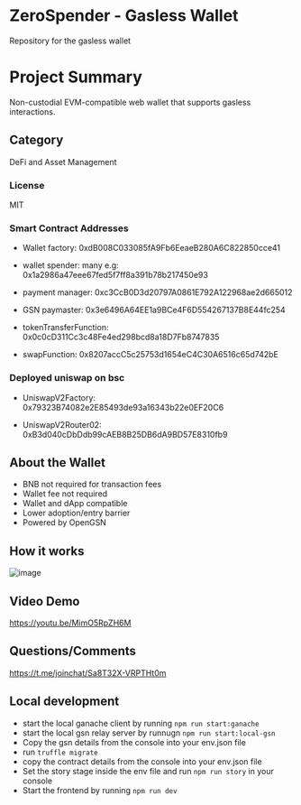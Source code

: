 # ZeroSpender - Gasless Wallet
Repository for the gasless wallet

# Project Summary
Non-custodial EVM-compatible web wallet that supports gasless interactions.

## Category
DeFi and Asset Management

### License 
MIT

### Smart Contract Addresses
- Wallet factory: 0xdB008C033085fA9Fb6EeaeB280A6C822850cce41

- wallet spender: many e.g: 0x1a2986a47eee67fed5f7ff8a391b78b217450e93

- payment manager: 0xc3CcB0D3d20797A0861E792A122968ae2d665012

- GSN paymaster: 0x3e6496A64EE1a9BCe4F6D554267137B8E44fc254

- tokenTransferFunction: 0x0c0cD311Cc3c48Fe4ed298bcd8a18D7Fb8747835

- swapFunction: 0x8207accC5c25753d1654eC4C30A6516c65d742bE

### Deployed uniswap on bsc
- UniswapV2Factory: 0x79323B74082e2E85493de93a16343b22e0EF20C6

- UniswapV2Router02: 0xB3d040cDbDdb99cAEB8B25DB6dA9BD57E8310fb9

## About the Wallet
- BNB not required for transaction fees
- Wallet fee not required
- Wallet and dApp compatible
- Lower adoption/entry barrier
- Powered by OpenGSN

## How it works
![image](https://user-images.githubusercontent.com/50963972/108628588-d7ec4980-7429-11eb-8c63-8d8b67b8852a.png)

## Video Demo
https://youtu.be/MimO5RpZH6M

## Questions/Comments
https://t.me/joinchat/Sa8T32X-VRPTHt0m

## Local development
- start the local ganache client by running `npm run start:ganache`
- start the local gsn relay server by runnugn `npm run start:local-gsn`
- Copy the gsn details from the console into your env.json file
- run `truffle migrate`
- copy the contract details from the console into your env.json file
- Set the story stage inside the env file and run `npm run story` in your console
- Start the frontend by running `npm run dev`

